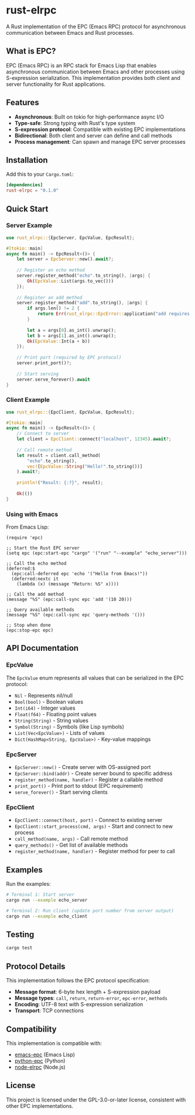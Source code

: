 # rust-elrpc

A Rust implementation of the EPC (Emacs RPC) protocol for asynchronous communication between Emacs and Rust processes.

## What is EPC?

EPC (Emacs RPC) is an RPC stack for Emacs Lisp that enables asynchronous communication between Emacs and other processes using S-expression serialization. This implementation provides both client and server functionality for Rust applications.

## Features

- **Asynchronous**: Built on tokio for high-performance async I/O
- **Type-safe**: Strong typing with Rust's type system
- **S-expression protocol**: Compatible with existing EPC implementations
- **Bidirectional**: Both client and server can define and call methods
- **Process management**: Can spawn and manage EPC server processes

## Installation

Add this to your `Cargo.toml`:

```toml
[dependencies]
rust-elrpc = "0.1.0"
```

## Quick Start

### Server Example

```rust
use rust_elrpc::{EpcServer, EpcValue, EpcResult};

#[tokio::main]
async fn main() -> EpcResult<()> {
    let server = EpcServer::new().await?;
    
    // Register an echo method
    server.register_method("echo".to_string(), |args| {
        Ok(EpcValue::List(args.to_vec()))
    });
    
    // Register an add method
    server.register_method("add".to_string(), |args| {
        if args.len() != 2 {
            return Err(rust_elrpc::EpcError::application("add requires 2 arguments"));
        }
        
        let a = args[0].as_int().unwrap();
        let b = args[1].as_int().unwrap();
        Ok(EpcValue::Int(a + b))
    });
    
    // Print port (required by EPC protocol)
    server.print_port()?;
    
    // Start serving
    server.serve_forever().await
}
```

### Client Example

```rust
use rust_elrpc::{EpcClient, EpcValue, EpcResult};

#[tokio::main]
async fn main() -> EpcResult<()> {
    // Connect to server
    let client = EpcClient::connect("localhost", 12345).await?;
    
    // Call remote method
    let result = client.call_method(
        "echo".to_string(),
        vec![EpcValue::String("Hello!".to_string())]
    ).await?;
    
    println!("Result: {:?}", result);
    
    Ok(())
}
```

### Using with Emacs

From Emacs Lisp:

```elisp
(require 'epc)

;; Start the Rust EPC server
(setq epc (epc:start-epc "cargo" '("run" "--example" "echo_server")))

;; Call the echo method
(deferred:$
  (epc:call-deferred epc 'echo '("Hello from Emacs!"))
  (deferred:nextc it 
    (lambda (x) (message "Return: %S" x))))

;; Call the add method
(message "%S" (epc:call-sync epc 'add '(10 20)))

;; Query available methods
(message "%S" (epc:call-sync epc 'query-methods '()))

;; Stop when done
(epc:stop-epc epc)
```

## API Documentation

### EpcValue

The `EpcValue` enum represents all values that can be serialized in the EPC protocol:

- `Nil` - Represents nil/null
- `Bool(bool)` - Boolean values
- `Int(i64)` - Integer values
- `Float(f64)` - Floating point values
- `String(String)` - String values
- `Symbol(String)` - Symbols (like Lisp symbols)
- `List(Vec<EpcValue>)` - Lists of values
- `Dict(HashMap<String, EpcValue>)` - Key-value mappings

### EpcServer

- `EpcServer::new()` - Create server with OS-assigned port
- `EpcServer::bind(addr)` - Create server bound to specific address
- `register_method(name, handler)` - Register a callable method
- `print_port()` - Print port to stdout (EPC requirement)
- `serve_forever()` - Start serving clients

### EpcClient

- `EpcClient::connect(host, port)` - Connect to existing server
- `EpcClient::start_process(cmd, args)` - Start and connect to new process
- `call_method(name, args)` - Call remote method
- `query_methods()` - Get list of available methods
- `register_method(name, handler)` - Register method for peer to call

## Examples

Run the examples:

```bash
# Terminal 1: Start server
cargo run --example echo_server

# Terminal 2: Run client (update port number from server output)
cargo run --example echo_client
```

## Testing

```bash
cargo test
```

## Protocol Details

This implementation follows the EPC protocol specification:

- **Message format**: 6-byte hex length + S-expression payload
- **Message types**: `call`, `return`, `return-error`, `epc-error`, `methods`
- **Encoding**: UTF-8 text with S-expression serialization
- **Transport**: TCP connections

## Compatibility

This implementation is compatible with:

- [emacs-epc](https://github.com/kiwanami/emacs-epc) (Emacs Lisp)
- [python-epc](https://github.com/tkf/python-epc) (Python)
- [node-elrpc](https://github.com/kiwanami/node-elrpc) (Node.js)

## License

This project is licensed under the GPL-3.0-or-later license, consistent with other EPC implementations.